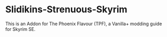 # Slidikins-Strenuous-Skyrim
This is an Addon for The Phoenix Flavour (TPF), a Vanilla+ modding guide for Skyrim SE.
